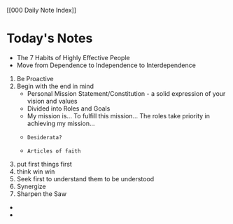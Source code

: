 [[000 Daily Note Index]]
# Today's Notes
- The 7 Habits of Highly Effective People 
- Move from Dependence to Independence to Interdependence 
1. Be Proactive
2. Begin with the end in mind
    - Personal Mission Statement/Constitution - a solid expression of your vision and values
    -  Divided into Roles and Goals
    -    My mission is... To fulfill this mission... The roles take priority in achieving my mission...
    -     Desiderata? 
    -     Articles of faith
3. put first things first
4. think win win
5. Seek first to understand them to be understood
6. Synergize
7. Sharpen the Saw
- 
- 